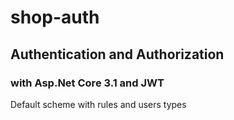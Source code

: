 # shop-auth
## Authentication and Authorization
### with Asp.Net Core 3.1 and JWT

Default scheme with rules and users types

